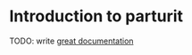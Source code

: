 # Introduction to parturit

TODO: write [great documentation](http://jacobian.org/writing/what-to-write/)
